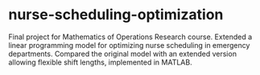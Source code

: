 # nurse-scheduling-optimization
Final project for Mathematics of Operations Research course. Extended a linear programming model for optimizing nurse scheduling in emergency departments. Compared the original model with an extended version allowing flexible shift lengths, implemented in MATLAB.
